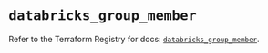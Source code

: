 # `databricks_group_member`

Refer to the Terraform Registry for docs: [`databricks_group_member`](https://registry.terraform.io/providers/databricks/databricks/1.57.0/docs/resources/group_member).
